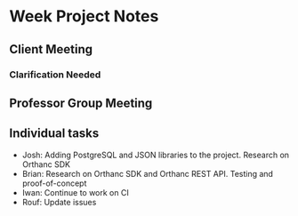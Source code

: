 # Week Project Notes

## Client Meeting

### Clarification Needed

## Professor Group Meeting

## Individual tasks
- Josh: Adding PostgreSQL and JSON libraries to the project. Research on Orthanc SDK
- Brian: Research on Orthanc SDK and Orthanc REST API. Testing and proof-of-concept
- Iwan: Continue to work on CI
- Rouf: Update issues
